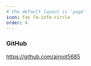 ```yaml
---
# the default layout is 'page'
icon: fas fa-info-circle
order: 4
---
```


### GitHub

<https://github.com/ajroot5685>